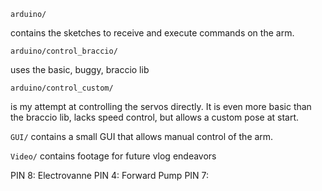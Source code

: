 `arduino/` 

contains the sketches to receive and execute commands on the arm. 

`arduino/control_braccio/` 

uses the basic, buggy, braccio lib

`arduino/control_custom/` 

is my attempt at controlling the servos directly. It is even more basic than the braccio lib, lacks speed control, but allows a custom pose at start.

`GUI/` contains a small GUI that allows manual control of the arm.

`Video/` contains footage for future vlog endeavors


PIN 8: Electrovanne
PIN 4: Forward Pump
PIN 7:

